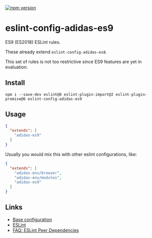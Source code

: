 [![npm version](https://badge.fury.io/js/eslint-config-adidas-es9.svg)](https://npmjs.com/package/eslint-config-adidas-es9)

# eslint-config-adidas-es9

ES9 (ES2018) ESLint rules.

These already extend `eslint-config-adidas-es8`.

This set of rules is not too restrictive since ES9 features are yet in evaluation.

## Install

```
npm i --save-dev eslint@8 eslint-plugin-import@2 eslint-plugin-promise@6 eslint-config-adidas-es9
```

## Usage

```json
{
  "extends": [
    "adidas-es9"
  ]
}
```

Usually you would mix this with other eslint configurations, like:

```json
{
  "extends": [
    "adidas-env/browser",
    "adidas-env/modules",
    "adidas-es9"
  ]
}
```

## Links

- [Base configuration](https://tools.adidas-group.com/bitbucket/projects/BWRNPM/repos/pea-linter-configs/browse/packages/eslint-config-es5)
- [ESLint](https://eslint.org/)
- [FAQ: ESLint Peer Dependencies](../../CHANGELOG.md#ESLint-Peer-Dependencies)
